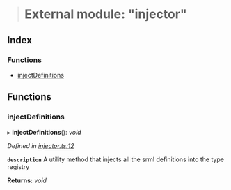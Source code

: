 > # External module: "injector"

## Index

### Functions

* [injectDefinitions](_injector_.md#injectdefinitions)

## Functions

###  injectDefinitions

▸ **injectDefinitions**(): *void*

*Defined in [injector.ts:12](https://github.com/polkadot-js/api/blob/14f018d/packages/types/src/injector.ts#L12)*

**`description`** A utility method that injects all the srml definitions into the type registry

**Returns:** *void*